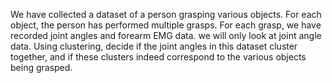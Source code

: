 We have collected a dataset of a person grasping various objects. For each object, 
the person has performed multiple grasps. For each grasp, we have recorded joint 
angles and forearm EMG data.
we will only look at joint angle data. Using clustering, decide if the joint angles 
in this dataset cluster together, and if these clusters indeed correspond
to the various objects being grasped.
